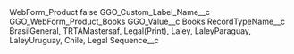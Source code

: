 <?xml version="1.0" encoding="UTF-8"?>
<CustomMetadata xmlns="http://soap.sforce.com/2006/04/metadata" xmlns:xsi="http://www.w3.org/2001/XMLSchema-instance" xmlns:xsd="http://www.w3.org/2001/XMLSchema">
    <label>WebForm_Product</label>
    <protected>false</protected>
    <values>
        <field>GGO_Custom_Label_Name__c</field>
        <value xsi:type="xsd:string">GGO_WebForm_Product_Books</value>
    </values>
    <values>
        <field>GGO_Value__c</field>
        <value xsi:type="xsd:string">Books</value>
    </values>
    <values>
        <field>RecordTypeName__c</field>
        <value xsi:type="xsd:string">BrasilGeneral, TRTAMastersaf, Legal(Print), Laley, LaleyParaguay, LaleyUruguay, Chile, Legal</value>
    </values>
    <values>
        <field>Sequence__c</field>
        <value xsi:nil="true"/>
    </values>
</CustomMetadata>
